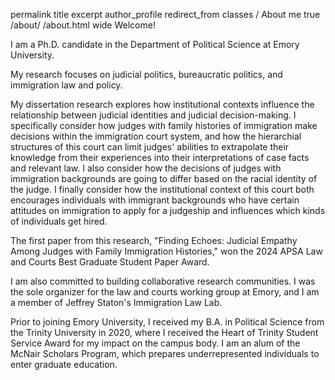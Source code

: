 permalink	title	excerpt	author_profile	redirect_from	classes
/
About me
true
/about/
/about.html
wide
Welcome!

I am a Ph.D. candidate in the Department of Political Science at Emory University.

My research focuses on judicial politics, bureaucratic politics, and immigration law and policy.

My dissertation research explores how institutional contexts influence the relationship between judicial identities and judicial decision-making. I specifically consider how judges with family histories of immigration make decisions within the immigration court system, and how the hierarchial structures of this court can limit judges' abilities to extrapolate their knowledge from their experiences into their interpretations of case facts and relevant law. I also consider how the decisions of judges with immigration backgrounds are going to differ based on the racial identity of the judge. I finally consider how the institutional context of this court both encourages individuals with immigrant backgrounds who have certain attitudes on immigration to apply for a judgeship and influences which kinds of individuals get hired.

The first paper from this research, "Finding Echoes: Judicial Empathy Among Judges with Family Immigration Histories," won the 2024 APSA Law and Courts Best Graduate Student Paper Award.

I am also committed to building collaborative research communities. I was the sole organizer for the law and courts working group at Emory, and I am a member of Jeffrey Staton's Immigration Law Lab.

Prior to joining Emory University, I received my B.A. in Political Science from the Trinity University in 2020, where I received the Heart of Trinity Student Service Award for my impact on the campus body. I am an alum of the McNair Scholars Program, which prepares underrepresented individuals to enter graduate education.
